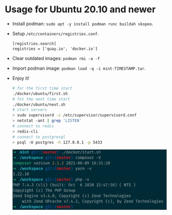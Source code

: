 # Usage for Ubuntu 20.10 and newer

- Install podman: `sudo apt -y install podman runc buildah skopeo`.
- Setup `/etc/containers/registries.conf`.

  ```text
  [registries.search]
  registries = ['quay.io', 'docker.io']
  ```

- Clear outdated images: `podman rmi -a -f`
- Import podman image: `podman load -q -i mint-TIMESTAMP.tar`.

- Enjoy it!
  
  ```bash
  # for the first time start
  ./docker/ubuntu/first.sh
  # fot the next time start
  ./docker/ubuntu/next.sh
  # start servers
  > sudo supervisord -c /etc/supervisor/supervisord.conf
  > netstat -ant | grep 'LISTEN'
  # connect to redis
  > redis-cli
  # connect to postgresql
  > psql -U postgres -h 127.0.0.1 -p 5433 
  ```

  ![start](documents/start.png)
